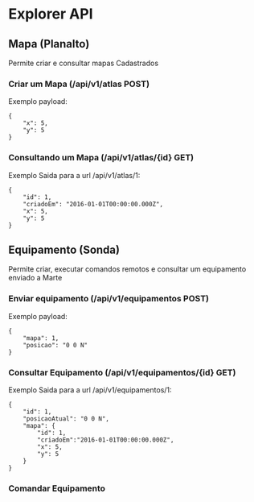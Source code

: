 # Explorer API

## Mapa (Planalto)

Permite criar e consultar mapas Cadastrados

### Criar um Mapa (/api/v1/atlas POST)

Exemplo payload:

```
{
	"x": 5,
	"y": 5
}
```

### Consultando um Mapa (/api/v1/atlas/{id} GET)

Exemplo Saida para a url /api/v1/atlas/1:

```
{
	"id": 1,
	"criadoEm": "2016-01-01T00:00:00.000Z",
	"x": 5,
	"y": 5
}
```

## Equipamento (Sonda)

Permite criar, executar comandos remotos e consultar um equipamento enviado a Marte

### Enviar equipamento (/api/v1/equipamentos POST)

Exemplo payload:

```
{
	"mapa": 1,
	"posicao": "0 0 N"
}
```

### Consultar Equipamento (/api/v1/equipamentos/{id} GET)

Exemplo Saida para a url /api/v1/equipamentos/1:

```
{
	"id": 1,
	"posicaoAtual": "0 0 N",
	"mapa": {
		"id": 1,
		"criadoEm":"2016-01-01T00:00:00.000Z",
		"x": 5,
		"y": 5
	}
}
```

### Comandar Equipamento